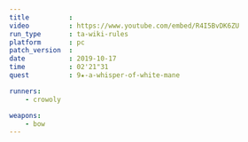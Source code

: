 ```yaml
---
title          :
video          : https://www.youtube.com/embed/R4I5BvDK6ZU
run_type       : ta-wiki-rules
platform       : pc
patch_version  : 
date           : 2019-10-17
time           : 02'21"31
quest          : 9★-a-whisper-of-white-mane

runners:
    - crowoly

weapons:
    - bow
---
```

